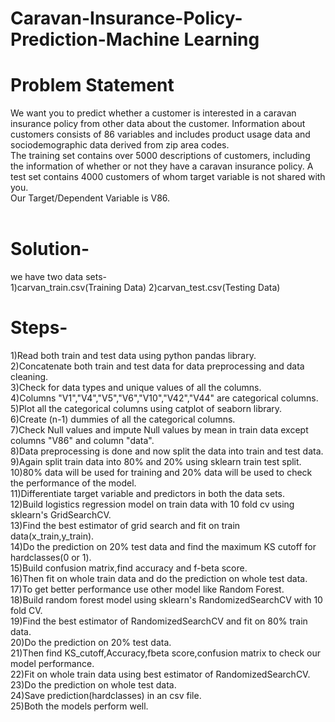 # Caravan-Insurance-Policy-Prediction-Machine Learning  
# Problem Statement    
We want you to predict whether a customer is interested in a caravan insurance policy from other data about the
customer. Information about customers consists of 86 variables and includes product usage data and sociodemographic
data derived from zip area codes.  
The training set contains over 5000 descriptions of customers, including the information of whether or not they
have a caravan insurance policy. A test set contains 4000 customers of whom target variable is not shared with
you.  
Our Target/Dependent Variable is V86.
<br/>
<br/>
# Solution-
we have two data sets-  
1)carvan_train.csv(Training Data) 
2)carvan_test.csv(Testing Data)<br/>

# Steps-  
1)Read both train and test data using python pandas library.    
2)Concatenate both train and test data for data preprocessing and data cleaning.    
3)Check for data types and unique values of all the columns.    
4)Columns "V1","V4","V5","V6","V10","V42","V44" are categorical columns.    
5)Plot all the categorical columns using catplot of seaborn library.    
6)Create (n-1) dummies of all the categorical columns.    
7)Check Null values and impute Null values by mean in train data except columns "V86" and column "data".    
8)Data preprocessing is done and now split the data into train and test data.    
9)Again split train data into 80% and 20% using sklearn train test split.    
10)80% data will be used for training and 20% data will be used to check the performance of the model.    
11)Differentiate target variable and predictors in both the data sets.    
12)Build logistics regression model on train data with 10 fold cv using sklearn's GridSearchCV.    
13)Find the best estimator of grid search and fit on train data(x_train,y_train).    
14)Do the prediction on 20% test data and find the maximum KS cutoff for hardclasses(0 or 1).    
15)Build confusion matrix,find accuracy and f-beta score.    
16)Then fit on whole train data and do the prediction on whole test data.    
17)To get better performance use other model like Random Forest.    
18)Build random forest model using sklearn's RandomizedSearchCV with 10 fold CV.    
19)Find the best estimator of RandomizedSearchCV and fit on 80% train data.    
20)Do the prediction on 20% test data.    
21)Then find KS_cutoff,Accuracy,fbeta score,confusion matrix to check our model performance.    
22)Fit on whole train data using best estimator of RandomizedSearchCV.    
23)Do the prediction on whole test data.    
24)Save prediction(hardclasses) in an csv file.    
25)Both the models perform well.  

